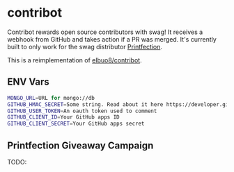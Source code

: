 # contribot

Contribot rewards open source contributors with swag! It receives a webhook from GitHub and takes action if a PR was merged. It's currently built to only work for the swag distributor [Printfection](Printfection).

This is a reimplementation of [elbuo8/contribot](https://github.com/elbuo8/contribot).


## ENV Vars
```bash
MONGO_URL=URL for mongo://db
GITHUB_HMAC_SECRET=Some string. Read about it here https://developer.github.com/webhooks/securing/
GITHUB_USER_TOKEN=An oauth token used to comment
GITHUB_CLIENT_ID=Your GitHub apps ID
GITHUB_CLIENT_SECRET=Your GitHub apps secret
```

## Printfection Giveaway Campaign
TODO: